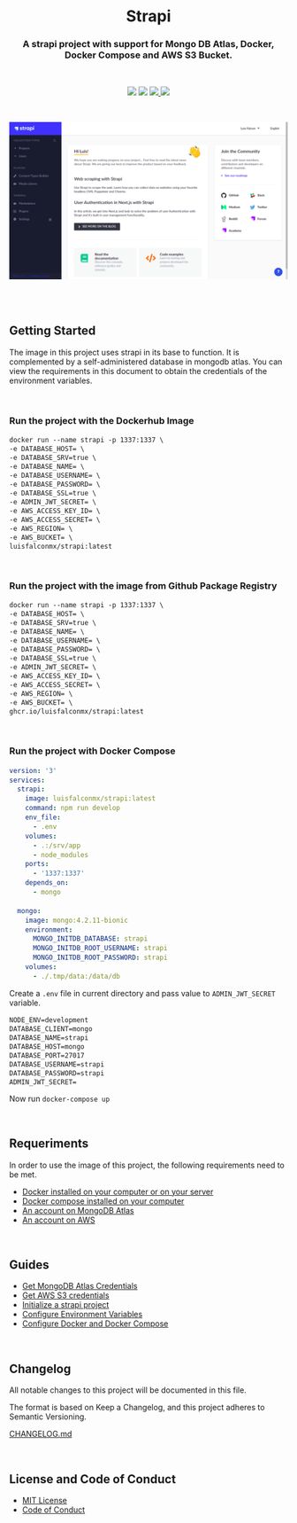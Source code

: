 <h1 align="center">Strapi</h1>

<h3 align="center">A strapi project with support for Mongo DB Atlas, Docker, Docker Compose and AWS S3 Bucket.
</h3>

<br>

<p align="center">
  <img src="https://img.shields.io/badge/Node%20js-14.15.4-3c730f?style=for-the-badge&logo=node.js&labelColor=20232a" />
  <img src="https://img.shields.io/badge/strapi-3.4.5-35408a?style=for-the-badge&logo=strapi&labelColor=20232a" />
  <a href="https://hub.docker.com/r/luisfalconmx/strapi">
    <img src="https://img.shields.io/endpoint?url=https://gist.githubusercontent.com/luisfalconmx/a5061f5a6d416bf2228bedc05f8dfa1b/raw/ef3c0fd856753941814e8c1c565691a8cfeff2b9/docker-badge.json" />
  </a>
  <img src="https://img.shields.io/badge/license-MIT-orange?style=for-the-badge&logo=github&labelColor=20232a" />
</p>

<br>

<p align="center">
  <img src="./docs/images/strapi-cover.png" />
</p>

<br><br>

## Getting Started

The image in this project uses strapi in its base to function. It is complemented by a self-administered database in mongodb atlas. You can view the requirements in this document to obtain the credentials of the environment variables.

<br>

### Run the project with the Dockerhub Image

```
docker run --name strapi -p 1337:1337 \
-e DATABASE_HOST= \
-e DATABASE_SRV=true \
-e DATABASE_NAME= \
-e DATABASE_USERNAME= \
-e DATABASE_PASSWORD= \
-e DATABASE_SSL=true \
-e ADMIN_JWT_SECRET= \
-e AWS_ACCESS_KEY_ID= \
-e AWS_ACCESS_SECRET= \
-e AWS_REGION= \
-e AWS_BUCKET= \
luisfalconmx/strapi:latest
```

<br>

### Run the project with the image from Github Package Registry

```
docker run --name strapi -p 1337:1337 \
-e DATABASE_HOST= \
-e DATABASE_SRV=true \
-e DATABASE_NAME= \
-e DATABASE_USERNAME= \
-e DATABASE_PASSWORD= \
-e DATABASE_SSL=true \
-e ADMIN_JWT_SECRET= \
-e AWS_ACCESS_KEY_ID= \
-e AWS_ACCESS_SECRET= \
-e AWS_REGION= \
-e AWS_BUCKET= \
ghcr.io/luisfalconmx/strapi:latest
```

<br>

### Run the project with Docker Compose

```yml
version: '3'
services:
  strapi:
    image: luisfalconmx/strapi:latest
    command: npm run develop
    env_file:
      - .env
    volumes:
      - .:/srv/app
      - node_modules
    ports:
      - '1337:1337'
    depends_on:
      - mongo

  mongo:
    image: mongo:4.2.11-bionic
    environment:
      MONGO_INITDB_DATABASE: strapi
      MONGO_INITDB_ROOT_USERNAME: strapi
      MONGO_INITDB_ROOT_PASSWORD: strapi
    volumes:
      - ./.tmp/data:/data/db
```

Create a `.env` file in current directory and pass value to `ADMIN_JWT_SECRET` variable.

```
NODE_ENV=development
DATABASE_CLIENT=mongo
DATABASE_NAME=strapi
DATABASE_HOST=mongo
DATABASE_PORT=27017
DATABASE_USERNAME=strapi
DATABASE_PASSWORD=strapi
ADMIN_JWT_SECRET=
```

Now run `docker-compose up`

<br>

## Requeriments

In order to use the image of this project, the following requirements need to be met.

- [Docker installed on your computer or on your server](https://docs.docker.com/engine/install/)
- [Docker compose installed on your computer](https://docs.docker.com/compose/install/)
- [An account on MongoDB Atlas](https://www.mongodb.com/cloud/atlas)
- [An account on AWS](https://aws.amazon.com/)

<br>

## Guides

- [Get MongoDB Atlas Credentials]()
- [Get AWS S3 credentials]()
- [Initialize a strapi project]()
- [Configure Environment Variables]()
- [Configure Docker and Docker Compose]()

<br>

## Changelog

All notable changes to this project will be documented in this file.

The format is based on Keep a Changelog, and this project adheres to Semantic Versioning.

[CHANGELOG.md]()

<br>

## License and Code of Conduct

- [MIT License]()
- [Code of Conduct]()
